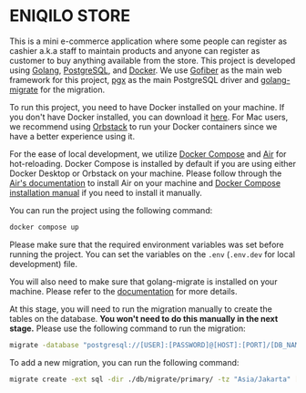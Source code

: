 # ENIQILO STORE

This is a mini e-commerce application where some people can register as cashier a.k.a staff to maintain products and anyone can register as customer to buy anything available from the store. This project is developed using [Golang](https://golang.org), [PostgreSQL](https://www.postgresql.org), and [Docker](https://www.docker.com). We use [Gofiber](https://gofiber.io) as the main web framework for this project, [pgx](https://github.com/jackc/pgx) as the main PostgreSQL driver and [golang-migrate](https://github.com/golang-migrate/migrate) for the migration.

To run this project, you need to have Docker installed on your machine. If you don't have Docker installed, you can download it [here](https://www.docker.com/products/docker-desktop). For Mac users, we recommend using [Orbstack](https://orbstack.dev/) to run your Docker containers since we have a better experience using it.

For the ease of local development, we utilize [Docker Compose](https://docs.docker.com/compose/gettingstarted/) and [Air](https://github.com/cosmtrek/air) for hot-reloading. Docker Compose is installed by default if you are using either Docker Desktop or Orbstack on your machine. Please follow through the [Air's documentation](https://github.com/cosmtrek/air?tab=readme-ov-file#installation) to install Air on your machine and [Docker Compose installation manual](https://docs.docker.com/compose/install/) if you need to install it manually.

You can run the project using the following command:

```bash
docker compose up
```

Please make sure that the required environment variables was set before running the project. You can set the variables on the `.env` (`.env.dev` for local development) file.

You will also need to make sure that golang-migrate is installed on your machine. Please refer to the [documentation](https://github.com/golang-migrate/migrate) for more details.

At this stage, you will need to run the migration manually to create the tables on the database. **You won't need to do this manually in the next stage.** Please use the following command to run the migration:

```bash
migrate -database "postgresql://[USER]:[PASSWORD]@[HOST]:[PORT]/[DB_NAME]?connect_timeout=10&application_name=[APP_NAME]&sslmode=disable" -path db/migrate/primary/ up
```

To add a new migration, you can run the following command:

```bash
migrate create -ext sql -dir ./db/migrate/primary/ -tz "Asia/Jakarta" [MIGRATION_NAME]
```
